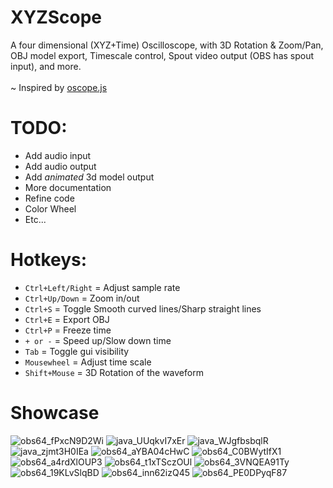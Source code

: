# XYZScope
A four dimensional (XYZ+Time) Oscilloscope, with 3D Rotation & Zoom/Pan, OBJ model export, Timescale control, Spout video output (OBS has spout input), and more. <br><br>
~ Inspired by [oscope.js](https://ondras.github.io/oscope/)

# TODO:
- Add audio input
- Add audio output
- Add _animated_ 3d model output
- More documentation
- Refine code
- Color Wheel
- Etc... 

# Hotkeys:
- `Ctrl+Left/Right` = Adjust sample rate
- `Ctrl+Up/Down` = Zoom in/out
- `Ctrl+S` = Toggle Smooth curved lines/Sharp straight lines
- `Ctrl+E` = Export OBJ
- `Ctrl+P` = Freeze time
- `+ or -` = Speed up/Slow down time
- `Tab` = Toggle gui visibility
- `Mousewheel` = Adjust time scale
- `Shift+Mouse` = 3D Rotation of the waveform

# Showcase
![obs64_fPxcN9D2Wi](https://github.com/user-attachments/assets/511eb18e-6524-4d81-8e21-4041f89e8481)
![java_UUqkvI7xEr](https://github.com/user-attachments/assets/2a4ba9e5-4162-4bb7-b72f-8b4cbc599d1d)
![java_WJgfbsbqlR](https://github.com/user-attachments/assets/20eb2d2c-f0bc-4ff9-be39-4e713b872cb9)
![java_zjmt3H0IEa](https://github.com/user-attachments/assets/bb9a5ccb-6819-468b-b171-00d8d464f775)
![obs64_aYBA04cHwC](https://github.com/user-attachments/assets/7d289356-4fcb-475e-bf50-30a06120ec58) 
![obs64_C0BWytIfX1](https://github.com/user-attachments/assets/61240221-eb74-41ea-9f6b-3e00eef90b9b)
![obs64_a4rdXlOUP3](https://github.com/user-attachments/assets/f7dc9f35-ce15-4116-ab4b-55970e801fa3)
![obs64_t1xTSczOUl](https://github.com/user-attachments/assets/99518e24-591a-47b9-902b-84231a523de9)
![obs64_3VNQEA91Ty](https://github.com/user-attachments/assets/c20424c9-4310-446d-aae0-0db31004072b)
![obs64_19KLvSlqBD](https://github.com/user-attachments/assets/02d6f32e-490f-4067-affa-07ed7f1437c1)
![obs64_inn62izQ45](https://github.com/user-attachments/assets/f87d8007-a828-4c54-b707-1b3c9180b4de)
![obs64_PE0DPyqF87](https://github.com/user-attachments/assets/57508104-eec9-40f6-8ffe-0a9d3970d9fa)
